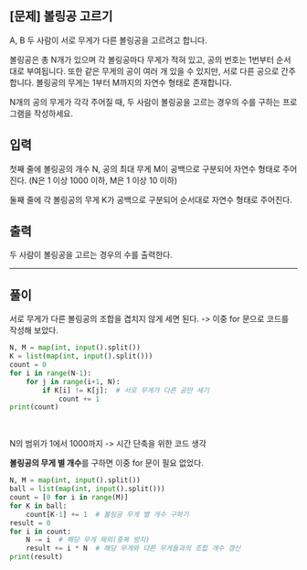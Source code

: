 ## [문제] 볼링공 고르기

A, B 두 사람이 서로 무게가 다른 볼링공을 고르려고 합니다.

볼링공은 총 N개가 있으며 각 볼링공마다 무게가 적혀 있고, 공의 번호는 1번부터 순서대로 부여됩니다. 또한 같은 무게의 공이 여러 개 있을 수 있지만, 서로 다른 공으로 간주합니다. 볼링공의 무게는 1부터 M까지의 자연수 형태로 존재합니다.

N개의 공의 무게가 각각 주어질 때, 두 사람이 볼링공을 고르는 경우의 수를 구하는 프로그램을 작성하세요.


## 입력

첫째 줄에 볼링공의 개수 N, 공의 최대 무게 M이 공백으로 구분되어 자연수 형태로 주어진다.
(N은 1 이상 1000 이하, M은 1 이상 10 이하)

둘째 줄에 각 볼링공의 무게 K가 공백으로 구분되어 순서대로 자연수 형태로 주어진다.

## 출력

두 사람이 볼링공을 고르는 경우의 수를 출력한다.

-----

## 풀이

서로 무게가 다른 볼링공의 조합을 겹치지 않게 세면 된다. -> 이중 for 문으로 코드를 작성해 보았다.

```python
N, M = map(int, input().split())
K = list(map(int, input().split()))
count = 0
for i in range(N-1):
    for j in range(i+1, N):
        if K[i] != K[j]:  # 서로 무게가 다른 공만 세기
            count += 1
print(count)
```

<br>

N의 범위가 1에서 1000까지 -> 시간 단축을 위한 코드 생각

**볼링공의 무게 별 개수**를 구하면 이중 for 문이 필요 없었다.


```python
N, M = map(int, input().split())
ball = list(map(int, input().split()))
count = [0 for i in range(M)]
for K in ball:
    count[K-1] += 1  # 볼링공 무게 별 개수 구하기
result = 0
for i in count:
    N -= i  # 해당 무게 제외(중복 방지)
    result += i * N  # 해당 무게와 다른 무게들과의 조합 개수 갱신
print(result)
```
